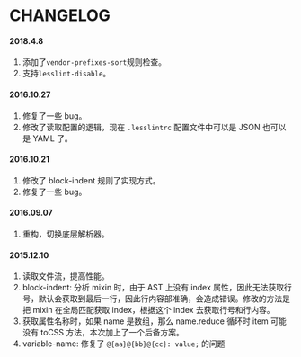 CHANGELOG
===

#### 2018.4.8
1. 添加了`vendor-prefixes-sort`规则检查。
2. 支持`lesslint-disable`。

#### 2016.10.27

1. 修复了一些 bug。
2. 修改了读取配置的逻辑，现在 `.lesslintrc` 配置文件中可以是 JSON 也可以是 YAML 了。

#### 2016.10.21

1. 修改了 block-indent 规则了实现方式。
2. 修复了一些 bug。

#### 2016.09.07

1. 重构，切换底层解析器。

#### 2015.12.10

1. 读取文件流，提高性能。
2. block-indent: 分析 mixin 时，由于 AST 上没有 index 属性，因此无法获取行号，默认会获取到最后一行，因此行内容部准确，会造成错误。修改的方法是把 mixin 在全局匹配获取 index，根据这个 index 去获取行号和行内容。
3. 获取属性名称时，如果 name 是数组，那么 name.reduce 循环时 item 可能没有 toCSS 方法，本次加上了一个后备方案。
4. variable-name: 修复了 `@{aa}@{bb}@{cc}: value;` 的问题
